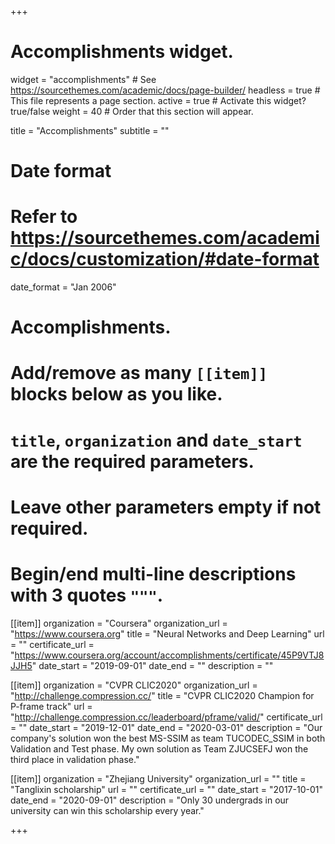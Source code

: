 +++
# Accomplishments widget.
widget = "accomplishments"  # See https://sourcethemes.com/academic/docs/page-builder/
headless = true  # This file represents a page section.
active = true  # Activate this widget? true/false
weight = 40  # Order that this section will appear.

title = "Accomplish&shy;ments"
subtitle = ""

# Date format
#   Refer to https://sourcethemes.com/academic/docs/customization/#date-format
date_format = "Jan 2006"

# Accomplishments.
#   Add/remove as many `[[item]]` blocks below as you like.
#   `title`, `organization` and `date_start` are the required parameters.
#   Leave other parameters empty if not required.
#   Begin/end multi-line descriptions with 3 quotes `"""`.

[[item]]
  organization = "Coursera"
  organization_url = "https://www.coursera.org"
  title = "Neural Networks and Deep Learning"
  url = ""
  certificate_url = "https://www.coursera.org/account/accomplishments/certificate/45P9VTJ8JJH5"
  date_start = "2019-09-01"
  date_end = ""
  description = ""

[[item]]
  organization = "CVPR CLIC2020"
  organization_url = "http://challenge.compression.cc/"
  title = "CVPR CLIC2020 Champion for P-frame track"
  url = "http://challenge.compression.cc/leaderboard/pframe/valid/"
  certificate_url = ""
  date_start = "2019-12-01"
  date_end = "2020-03-01"
  description = "Our company's solution won the best MS-SSIM as team TUCODEC_SSIM in both Validation and Test phase. My own solution as Team ZJUCSEFJ won the third place in validation phase."
  
[[item]]
  organization = "Zhejiang University"
  organization_url = ""
  title = "Tanglixin scholarship"
  url = ""
  certificate_url = ""
  date_start = "2017-10-01"
  date_end = "2020-09-01"
  description = "Only 30 undergrads in our university can win this scholarship every year."

+++
